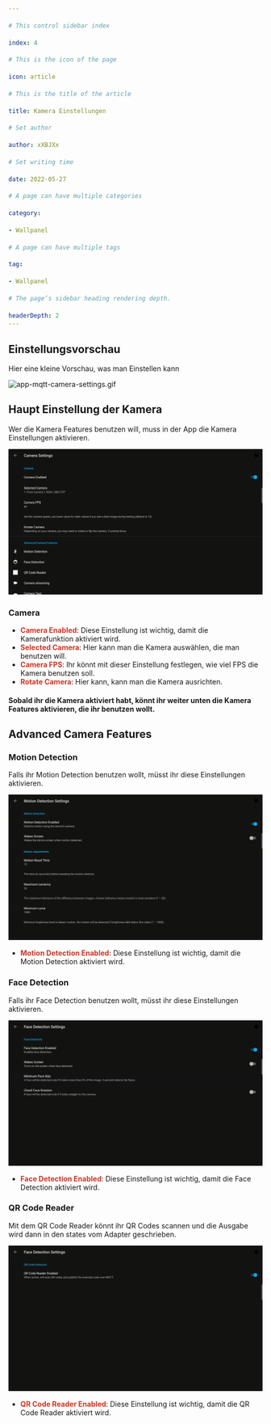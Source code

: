 ```yaml
---

# This control sidebar index

index: 4

# This is the icon of the page

icon: article

# This is the title of the article

title: Kamera Einstellungen

# Set author

author: xXBJXx

# Set writing time

date: 2022-05-27

# A page can have multiple categories

category:

- Wallpanel

# A page can have multiple tags

tag:

- Wallpanel

# The page’s sidebar heading rendering depth.

headerDepth: 2
---
```


## Einstellungsvorschau

Hier eine kleine Vorschau, was man Einstellen kann

![app-mqtt-camera-settings.gif](../../../.vuepress/public/media/wallpanel/app-mqtt-camera-settings.gif)

## Haupt Einstellung der Kamera

Wer die Kamera Features benutzen will, muss in der App die Kamera Einstellungen aktivieren.

![app-mqtt-camera-settings.png](../../../.vuepress/public/media/wallpanel/app-mqtt-camera-settings.png)

### Camera

* <span style="color:#cf3424; fontSize:1.3em; font-weight:bold">Camera Enabled</span>: Diese Einstellung ist wichtig, damit die Kamerafunktion aktiviert wird.
* <span style="color:#cf3424; fontSize:1.3em; font-weight:bold">Selected Camera</span>: Hier kann man die Kamera auswählen, die man benutzen will.
* <span style="color:#cf3424; fontSize:1.3em; font-weight:bold">Camera FPS</span>: Ihr könnt mit dieser Einstellung festlegen, wie viel FPS die Kamera benutzen soll.
* <span style="color:#cf3424; fontSize:1.3em; font-weight:bold">Rotate Camera</span>: Hier kann, kann man die Kamera ausrichten.

#### Sobald ihr die Kamera aktiviert habt, könnt ihr weiter unten die Kamera Features aktivieren, die ihr benutzen wollt.

## Advanced Camera Features

### Motion Detection

Falls ihr Motion Detection benutzen wollt, müsst ihr diese Einstellungen aktivieren.

![app-mqtt-camera-motion-settings.png](../../../.vuepress/public/media/wallpanel/app-mqtt-camera-motion-settings.png)

* <span style="color:#cf3424; fontSize:1.3em; font-weight:bold">Motion Detection Enabled</span>: Diese Einstellung ist wichtig, damit die Motion Detection aktiviert wird.

### Face Detection

Falls ihr Face Detection benutzen wollt, müsst ihr diese Einstellungen aktivieren.

![app-mqtt-camera-face-settings.png](../../../.vuepress/public/media/wallpanel/app-mqtt-camera-face-settings.png)

* <span style="color:#cf3424; fontSize:1.3em; font-weight:bold">Face Detection Enabled</span>: Diese Einstellung ist wichtig, damit die Face Detection aktiviert wird.

### QR Code Reader

Mit dem QR Code Reader könnt ihr QR Codes scannen und die Ausgabe wird dann in den states vom Adapter geschrieben.

![app-mqtt-camera-qr-code-settings.png](../../../.vuepress/public/media/wallpanel/app-mqtt-camera-qr-code-settings.png)

* <span style="color:#cf3424; fontSize:1.3em; font-weight:bold">QR Code Reader Enabled</span>: Diese Einstellung ist wichtig, damit die QR Code Reader aktiviert wird.
 
